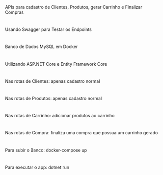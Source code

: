 APIs para cadastro de Clientes, Produtos, gerar Carrinho e Finalizar Compras
#
Usando Swagger para Testar os Endpoints
#
Banco de Dados MySQL em Docker
#
Utilizando ASP.NET Core e Entity Framework Core
#
Nas rotas de Clientes: apenas cadastro normal 
#
Nas rotas de Produtos: apenas cadastro normal
#
Nas rotas de Carrinho: adicionar produtos ao carrinho
#
Nas rotas de Compra: finaliza uma compra que possua um carrinho gerado
#
Para subir o Banco:
docker-compose up
#
Para executar o app:
dotnet run
